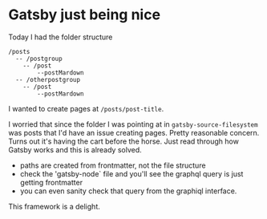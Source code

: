 # Gatsby just being nice

Today I had the folder structure
```
/posts
  -- /postgroup
    -- /post
        --postMardown
  -- /otherpostgroup
    -- /post
        --postMardown
```

I wanted to create pages at `/posts/post-title`.

I worried that since the folder I was pointing at in `gatsby-source-filesystem` was posts that I'd have an issue creating pages. Pretty reasonable concern. Turns out it's having the cart before the horse. Just read through how Gatsby works and this is already solved.

- paths are created from frontmatter, not the file structure
- check the 'gatsby-node` file and you'll see the graphql query is just getting frontmatter
- you can even sanity check that query from the graphiql interface. 

This framework is a delight. 
